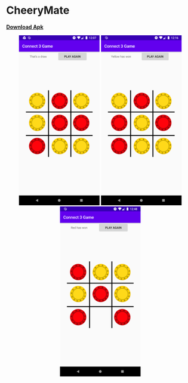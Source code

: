 # CheeryMate

<a href="https://cheerymate.page.link/download"><strong>Download Apk</strong></a>

<p align="center">
<img src="https://github.com/toth2000/Connect_3_Game/blob/master/Screenshot/Screenshot_1621708633.png" width=216px height=456px>
<img src="https://github.com/toth2000/Connect_3_Game/blob/master/Screenshot/Screenshot_1621709184.png" width=216px height=456px>
<img src="https://github.com/toth2000/Connect_3_Game/blob/master/Screenshot/Screenshot_1621711081.png" width=216px height=456px>
</p>
